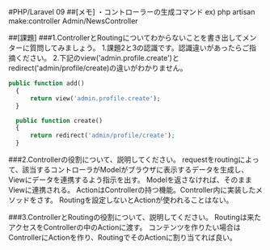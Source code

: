 #PHP/Laravel 09
##[メモ]
・コントローラーの生成コマンド
ex) php artisan make:controller Admin/NewsController


##[課題]
###1.ControllerとRoutingについてわからないことを書き出してメンターに質問してみましょう。
1.課題2と3の認識です。認識違いがあったらご指摘ください。
2.下記のview('admin.profile.create')とredirect('admin/profile/create)の違いがわかりません。
```php
public function add()
  {
      return view('admin.profile.create');
  }

  public function create()
  {
      return redirect('admin/profile/create');
  }
```

###2.Controllerの役割について、説明してください。
requestをroutingによって、該当するコントローラがModelがブラウザに表示するデータを生成し、Viewにデータを連携するよう指示を出す。
Modelを返さなければ、そのままViewに連携される。
ActionはControllerの持つ機能。Controller内に実装したメソッドをさす。
Routingを設定しないとActionが使われることはない。

###3.ControllerとRoutingの役割について、説明してください。
Routingは来たアクセスをControllerの中のActionに渡す。
コンテンツを作りたい場合はControllerにActionを作り、RoutingでそのActionに割り当てれば良い。
